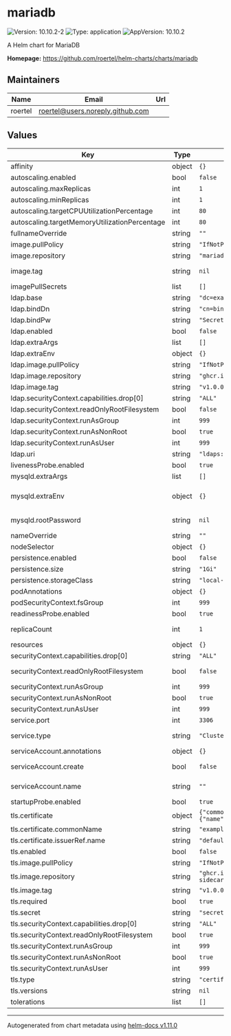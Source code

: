 # mariadb

![Version: 10.10.2-2](https://img.shields.io/badge/Version-10.10.2--2-informational?style=flat-square) ![Type: application](https://img.shields.io/badge/Type-application-informational?style=flat-square) ![AppVersion: 10.10.2](https://img.shields.io/badge/AppVersion-10.10.2-informational?style=flat-square)

A Helm chart for MariaDB

**Homepage:** <https://github.com/roertel/helm-charts/charts/mariadb>

## Maintainers

| Name | Email | Url |
| ---- | ------ | --- |
| roertel | <roertel@users.noreply.github.com> |  |

## Values

| Key | Type | Default | Description |
|-----|------|---------|-------------|
| affinity | object | `{}` |  |
| autoscaling.enabled | bool | `false` | Not supported at this time. |
| autoscaling.maxReplicas | int | `1` |  |
| autoscaling.minReplicas | int | `1` |  |
| autoscaling.targetCPUUtilizationPercentage | int | `80` |  |
| autoscaling.targetMemoryUtilizationPercentage | int | `80` |  |
| fullnameOverride | string | `""` |  |
| image.pullPolicy | string | `"IfNotPresent"` |  |
| image.repository | string | `"mariadb"` | Image to use for deploying. |
| image.tag | string | `nil` | Override the image tag whose default is the chart appVersion. |
| imagePullSecrets | list | `[]` |  |
| ldap.base | string | `"dc=example,dc=com"` | LDAP search base in DC= format |
| ldap.bindDn | string | `"cn=bind,ou=system,dc=example,dc=com"` | LDAP bind user |
| ldap.bindPw | string | `"SecretPasswordChangeMe"` | LDAP bind password |
| ldap.enabled | bool | `false` | Enable LDAP authentication to MariaDB |
| ldap.extraArgs | list | `[]` | Extra arguments to pass to nslcd |
| ldap.extraEnv | object | `{}` | Extra environment variables to set. |
| ldap.image.pullPolicy | string | `"IfNotPresent"` | Image pull policy |
| ldap.image.repository | string | `"ghcr.io/roertel/docker-nslcd-sidecar"` | Image to use for the LDAP sidecar |
| ldap.image.tag | string | `"v1.0.0-1"` | Image tag |
| ldap.securityContext.capabilities.drop[0] | string | `"ALL"` |  |
| ldap.securityContext.readOnlyRootFilesystem | bool | `false` | Needs to be false if templates are in use |
| ldap.securityContext.runAsGroup | int | `999` |  |
| ldap.securityContext.runAsNonRoot | bool | `true` |  |
| ldap.securityContext.runAsUser | int | `999` |  |
| ldap.uri | string | `"ldaps://ldap.example.com/"` | LDAP URI or comma-delimited URI list |
| livenessProbe.enabled | bool | `true` | Enable the liveness probe |
| mysqld.extraArgs | list | `[]` | Extra arguments to pass to mysqld |
| mysqld.extraEnv | object | `{}` | See https://github.com/docker-library/docs/tree/master/mariadb#environment-variables |
| mysqld.rootPassword | string | `nil` | Administrative (root) password or one will be generated for you |
| nameOverride | string | `""` |  |
| nodeSelector | object | `{}` |  |
| persistence.enabled | bool | `false` | Enable the database to persist across restarts. |
| persistence.size | string | `"1Gi"` | Database size. |
| persistence.storageClass | string | `"local-path"` | Storage Class for the persistent volume |
| podAnnotations | object | `{}` |  |
| podSecurityContext.fsGroup | int | `999` |  |
| readinessProbe.enabled | bool | `true` | Enable the readiness probe |
| replicaCount | int | `1` | Number of replicas. Only 1 is currently supported. |
| resources | object | `{}` |  |
| securityContext.capabilities.drop[0] | string | `"ALL"` |  |
| securityContext.readOnlyRootFilesystem | bool | `false` | Some temp files are required. You can mount a temp to emptyDir or RW root |
| securityContext.runAsGroup | int | `999` |  |
| securityContext.runAsNonRoot | bool | `true` |  |
| securityContext.runAsUser | int | `999` |  |
| service.port | int | `3306` | Port to listen on |
| service.type | string | `"ClusterIP"` | Service type. Change this to expose outside of K8s |
| serviceAccount.annotations | object | `{}` | Annotations to add to the service account |
| serviceAccount.create | bool | `false` | Specifies whether a service account should be created |
| serviceAccount.name | string | `""` | If not set and create is true, a name is generated using the fullname template |
| startupProbe.enabled | bool | `true` | Enable the startup probe |
| tls.certificate | object | `{"commonName":"example.com","issuerRef":{"name":"default"},"optional":{}}` | Mandatory if `type` is `certificate`. |
| tls.certificate.commonName | string | `"example.com"` | Set to the FQDN of your server |
| tls.certificate.issuerRef.name | string | `"default"` | This is most likely not correct for your setup. |
| tls.enabled | bool | `false` | Enable TLS. |
| tls.image.pullPolicy | string | `"IfNotPresent"` | Image pull policy |
| tls.image.repository | string | `"ghcr.io/roertel/docker-mariadb-tls-sidecar"` | Image to use for the TLS refresher sidecar |
| tls.image.tag | string | `"v1.0.0-1"` | Image tag |
| tls.required | bool | `true` | Require clients to connect with TLS? |
| tls.secret | string | `"secret-name"` | key, cert & chain values. |
| tls.securityContext.capabilities.drop[0] | string | `"ALL"` |  |
| tls.securityContext.readOnlyRootFilesystem | bool | `true` |  |
| tls.securityContext.runAsGroup | int | `999` |  |
| tls.securityContext.runAsNonRoot | bool | `true` |  |
| tls.securityContext.runAsUser | int | `999` |  |
| tls.type | string | `"certificate"` | TLS source: certificate or secret |
| tls.versions | string | `nil` | Allowed TLS versions (TLSv1.2,TLSv1.3) |
| tolerations | list | `[]` |  |

----------------------------------------------
Autogenerated from chart metadata using [helm-docs v1.11.0](https://github.com/norwoodj/helm-docs/releases/v1.11.0)
